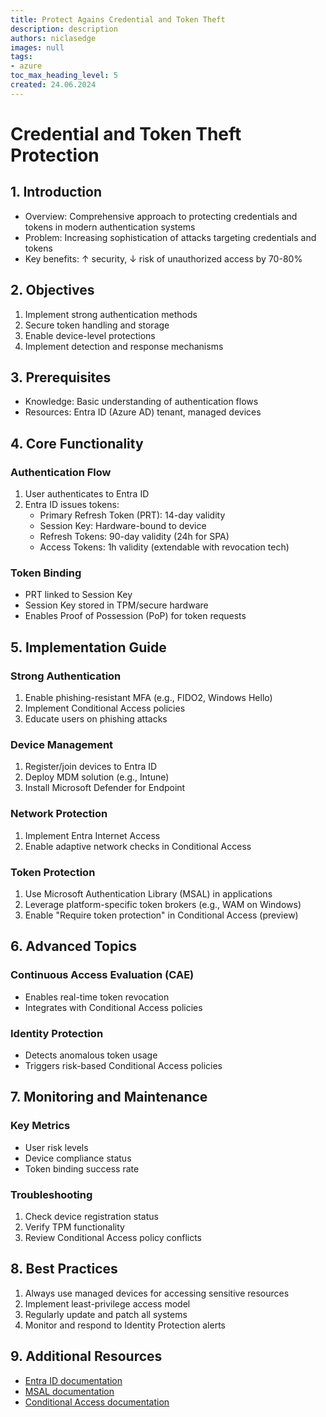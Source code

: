 ```yaml
---
title: Protect Agains Credential and Token Theft
description: description
authors: niclasedge
images: null
tags:
- azure
toc_max_heading_level: 5
created: 24.06.2024
---
```

# Credential and Token Theft Protection

## 1. Introduction
- Overview: Comprehensive approach to protecting credentials and tokens in modern authentication systems
- Problem: Increasing sophistication of attacks targeting credentials and tokens
- Key benefits: ↑ security, ↓ risk of unauthorized access by 70-80%

## 2. Objectives
1. Implement strong authentication methods
2. Secure token handling and storage
3. Enable device-level protections
4. Implement detection and response mechanisms

## 3. Prerequisites
- Knowledge: Basic understanding of authentication flows
- Resources: Entra ID (Azure AD) tenant, managed devices

## 4. Core Functionality

### Authentication Flow
1. User authenticates to Entra ID
2. Entra ID issues tokens:
   - Primary Refresh Token (PRT): 14-day validity
   - Session Key: Hardware-bound to device
   - Refresh Tokens: 90-day validity (24h for SPA)
   - Access Tokens: 1h validity (extendable with revocation tech)

### Token Binding
- PRT linked to Session Key
- Session Key stored in TPM/secure hardware
- Enables Proof of Possession (PoP) for token requests

## 5. Implementation Guide

### Strong Authentication
1. Enable phishing-resistant MFA (e.g., FIDO2, Windows Hello)
2. Implement Conditional Access policies
3. Educate users on phishing attacks

### Device Management
1. Register/join devices to Entra ID
2. Deploy MDM solution (e.g., Intune)
3. Install Microsoft Defender for Endpoint

### Network Protection
1. Implement Entra Internet Access
2. Enable adaptive network checks in Conditional Access

### Token Protection
1. Use Microsoft Authentication Library (MSAL) in applications
2. Leverage platform-specific token brokers (e.g., WAM on Windows)
3. Enable "Require token protection" in Conditional Access (preview)

## 6. Advanced Topics

### Continuous Access Evaluation (CAE)
- Enables real-time token revocation
- Integrates with Conditional Access policies

### Identity Protection
- Detects anomalous token usage
- Triggers risk-based Conditional Access policies

## 7. Monitoring and Maintenance

### Key Metrics
- User risk levels
- Device compliance status
- Token binding success rate

### Troubleshooting
1. Check device registration status
2. Verify TPM functionality
3. Review Conditional Access policy conflicts

## 8. Best Practices
1. Always use managed devices for accessing sensitive resources
2. Implement least-privilege access model
3. Regularly update and patch all systems
4. Monitor and respond to Identity Protection alerts

## 9. Additional Resources
- [Entra ID documentation](https://docs.microsoft.com/en-us/azure/active-directory/)
- [MSAL documentation](https://docs.microsoft.com/en-us/azure/active-directory/develop/msal-overview)
- [Conditional Access documentation](https://docs.microsoft.com/en-us/azure/active-directory/conditional-access/)